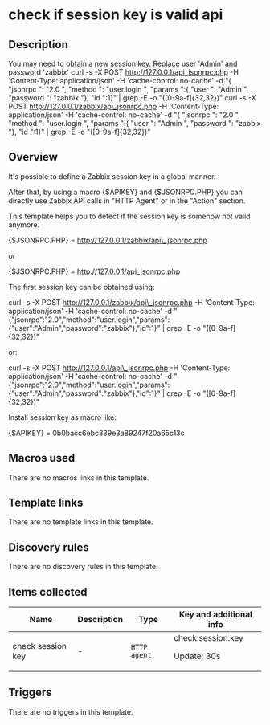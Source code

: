 # check if session key is valid api

## Description

You may need to obtain a new session key. Replace user 'Admin' and password 'zabbix' curl -s -X POST http://127.0.0.1/api_jsonrpc.php -H 'Content-Type: application/json' -H 'cache-control: no-cache' -d "{ "jsonrpc ": "2.0 ", "method ": "user.login ", "params ":{ "user ": "Admin ", "password ": "zabbix "}, "id ":1}" | grep -E -o "([0-9a-f]{32,32})" curl -s -X POST http://127.0.0.1/zabbix/api_jsonrpc.php -H 'Content-Type: application/json' -H 'cache-control: no-cache' -d "{ "jsonrpc ": "2.0 ", "method ": "user.login ", "params ":{ "user ": "Admin ", "password ": "zabbix "}, "id ":1}" | grep -E -o "([0-9a-f]{32,32})"

## Overview

It's possible to define a Zabbix session key in a global manner.


After that, by using a macro {$APIKEY} and {$JSONRPC.PHP} you can directly use Zabbix API calls in "HTTP Agent" or in the "Action" section.


This template helps you to detect if the session key is somehow not valid anymore.


{$JSONRPC.PHP} = http://127.0.0.1/zabbix/api\_jsonrpc.php


or


{$JSONRPC.PHP} = <http://127.0.0.1/api_jsonrpc.php>


The first session key can be obtained using:


curl -s -X POST http://127.0.0.1/zabbix/api\_jsonrpc.php -H 'Content-Type: application/json' -H 'cache-control: no-cache' -d "{\"jsonrpc\":\"2.0\",\"method\":\"user.login\",\"params\":{\"user\":\"Admin\",\"password\":\"zabbix\"},\"id\":1}" | grep -E -o "([0-9a-f]{32,32})"


 


or:


curl -s -X POST http://127.0.0.1/api\_jsonrpc.php -H 'Content-Type: application/json' -H 'cache-control: no-cache' -d "{\"jsonrpc\":\"2.0\",\"method\":\"user.login\",\"params\":{\"user\":\"Admin\",\"password\":\"zabbix\"},\"id\":1}" | grep -E -o "([0-9a-f]{32,32})"


Install session key as macro like:


{$APIKEY} = 0b0bacc6ebc339e3a89247f20a65c13c

## Macros used

There are no macros links in this template.

## Template links

There are no template links in this template.

## Discovery rules

There are no discovery rules in this template.

## Items collected

|Name|Description|Type|Key and additional info|
|----|-----------|----|----|
|check session key|<p>-</p>|`HTTP agent`|check.session.key<p>Update: 30s</p>|
## Triggers

There are no triggers in this template.

